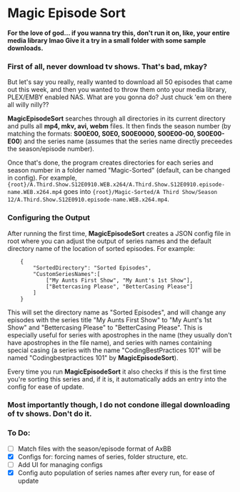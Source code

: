 # Magic Episode Sort

**For the love of god... if you wanna try this, don't run it on, like, your entire media library lmao Give it a try in a small folder with some sample downloads.**

### First of all, never download tv shows. That's bad, mkay?

But let's say you really, really wanted to download all 50 episodes that came out this week, and then you wanted to throw them onto your media library, PLEX/EMBY enabled NAS. What are you gonna do? Just chuck 'em on there all willy nilly??

**MagicEpisodeSort** searches through all directories in its current directory and pulls all **mp4, mkv, avi, webm** files. 
It then finds the season number (by matching the formats: **S00E00, S0E0, S00E0000, S00E00-00, S00E00-E00**) and the series name 
(assumes that the series name directly preceedes the season/episode number).

Once that's done, the program creates directories for each series and season number in a folder named "Magic-Sorted" (default, can be changed in config). For example, 
`{root}/A.Third.Show.S12E0910.WEB.x264/A.Third.Show.S12E0910.episode-name.WEB.x264.mp4` goes into `{root}/Magic-Sorted/A Third Show/Season 12/A.Third.Show.S12E0910.episode-name.WEB.x264.mp4`.

### Configuring the Output

After running the first time, **MagicEpisodeSort** creates a JSON config file in root where you can adjust the output of series names and the default directory name of 
the location of sorted episodes. For example: 

```
	{
		"SortedDirectory": "Sorted Episodes",
		"CustomSeriesNames":[
			["My Aunts First Show", "My Aunt's 1st Show"], 
			["Bettercasing Please", "BetterCasing Please"]
		]
	}
```

This will set the directory name as "Sorted Episodes", and will change any episodes with the series title "My Aunts First Show" to "My Aunt's 1st Show" and "Bettercasing Please" to "BetterCasing Please".
This is especially useful for series with apostrophes in the name (they usually don't have apostrophes in the file name), and series with names containing special casing (a series with the name "CodingBestPractices 101"
will be named "Codingbestpractices 101" by **MagicEpisodeSort**).

Every time you run **MagicEpisodeSort** it also checks if this is the first time you're sorting this series and, if it is, it automatically adds an entry into the config for ease of update.

### Most importantly though, I do not condone illegal downloading of tv shows. Don't do it.

### To Do:

 - [ ] Match files with the season/episode format of AxBB
 - [X] Configs for: forcing names of series, folder structure, etc.
 - [ ] Add UI for managing configs
 - [x] Config auto population of series names after every run, for ease of update

